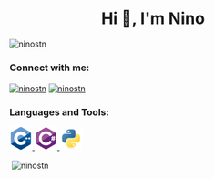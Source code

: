 <h1 align="center">Hi 👋, I'm Nino</h1>
<p align="left"> <img src="https://komarev.com/ghpvc/?username=ninostn&label=Profile%20views&color=0e75b6&style=flat" alt="ninostn" /> </p>

<h3 align="left">Connect with me:</h3>
<p align="left">
<a href="https://discord.gg/8K8EGWRm8c" target="blank"><img align="center" src="https://raw.githubusercontent.com/rahuldkjain/github-profile-readme-generator/master/src/images/icons/Social/discord.svg" alt="ninostn" height="30" width="40" /></a>
<a href="https://www.youtube.com/c/ninostn" target="blank"><img align="center" src="https://raw.githubusercontent.com/rahuldkjain/github-profile-readme-generator/master/src/images/icons/Social/youtube.svg" alt="ninostn" height="30" width="40" /></a>
</p>

<h3 align="left">Languages and Tools:</h3>
<p align="left"> <a href="https://www.w3schools.com/cpp/" target="_blank" rel="noreferrer"> <img src="https://raw.githubusercontent.com/devicons/devicon/master/icons/cplusplus/cplusplus-original.svg" alt="cplusplus" width="40" height="40"/> </a> <a href="https://www.w3schools.com/cs/" target="_blank" rel="noreferrer"> <img src="https://raw.githubusercontent.com/devicons/devicon/master/icons/csharp/csharp-original.svg" alt="csharp" width="40" height="40"/> </a> <a href="https://www.php.net" target="_blank" rel="noreferrer"> <img src="https://raw.githubusercontent.com/devicons/devicon/master/icons/python/python-original.svg" alt="php" width="40" height="40"/> </a> </p>

<p>&nbsp;<img align="center" src="https://github-readme-stats.vercel.app/api?username=ninostn&show_icons=true&locale=en" alt="ninostn" /></p>
